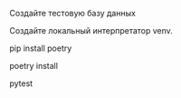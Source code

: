 Создайте тестовую базу данных

Создайте локальный интерпретатор venv.

pip install poetry

poetry install

pytest

